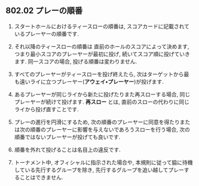 ## 802.02 プレーの順番

1. スタートホールにおけるティースローの順番は,
スコアカードに記載されているプレーヤーの順番です.

1. それ以降のティースローの順番は
直前のホールのスコアによって決めます,
つまり最小スコアのプレーヤーが最初に投げ,
続いてスコア順に投げていきます.
同一スコアの場合, 投げる順番は変わりません.

1. すべてのプレーヤーがティースローを投げ終えたら,
次はターゲットから最も遠いライに立つプレーヤー(**アウェイ•プレーヤー**)が投げます.

1. あるプレーヤーが同じライから新たに投げたりまた再スローする場合, 同じプレーヤーが続けて投げます. **再スロー** とは, 直前のスローの代わりに同じライから投げ直すことです.

1. プレーの進行を円滑にするため,
次の順番のプレーヤーに同意を得たりまたは次の順番のプレーヤーに影響を与えないであろうスローを行う場合,
次の順番ではないプレーヤーが投げても良いです.

1. 順番を外れて投げることは名目上の違反です.

1. トーナメント中,
オフィシャルに指示された場合や,
本規則に従って脇に待機している先行するグループを除き,
先行するグループを追い越してプレーすることはできません.
